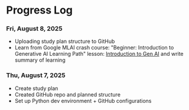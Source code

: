 # Progress Log

###  Fri, August 8, 2025
- Uploading study plan structure to GitHub
- Learn from Google MLAI crash course: "Beginner: Introduction to Generative AI Learning Path" lesson: [Introduction to Gen AI](https://www.cloudskillsboost.google/paths/118?utm_source=cgc&utm_medium=website&utm_campaign=evergreen) and write summary of learning

###  Thu, August 7, 2025
- Create study plan
- Created GitHub repo and planned structure
- Set up Python dev environment + GitHub configurations